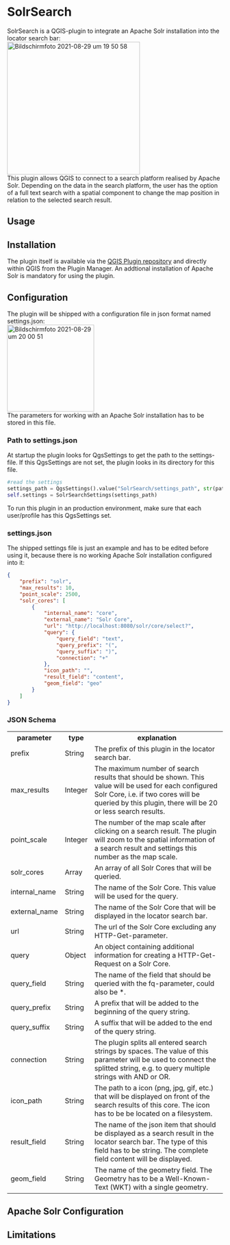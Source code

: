 # SolrSearch
SolrSearch is a QGIS-plugin to integrate an Apache Solr installation into the locator search bar:
<br><img width="310" alt="Bildschirmfoto 2021-08-29 um 19 50 58" src="https://user-images.githubusercontent.com/23242936/131260351-03aa225d-0fce-4e63-8df2-8237f3c72f7f.png"><br>
This plugin allows QGIS to connect to a search platform realised by Apache Solr. Depending on the data in the search platform, the user has the option of a full text search with a spatial component to change the map position in relation to the selected search result.

## Usage

## Installation
The plugin itself is available via the <a href="https://plugins.qgis.org">QGIS Plugin repository</a> and directly within QGIS from the Plugin Manager.
An addtional installation of Apache Solr is mandatory for using the plugin.

## Configuration
The plugin will be shipped with a configuration file in json format named settings.json:
<br><img width="203" alt="Bildschirmfoto 2021-08-29 um 20 00 51" src="https://user-images.githubusercontent.com/23242936/131260683-61344bd6-f4bb-4eff-81d8-b6bac9b36920.png"><br>
The parameters for working with an Apache Solr installation has to be stored in this file.

### Path to settings.json
At startup the plugin looks for QgsSettings to get the path to the settings-file. If this QgsSettings are not set, the plugin looks in its directory for this file.
```python
#read the settings
settings_path = QgsSettings().value("SolrSearch/settings_path", str(pathlib.Path(__file__).parent.resolve()) + "/settings.json")
self.settings = SolrSearchSettings(settings_path)
```
To run this plugin in an production environment, make sure that each user/profile has this QgsSettings set.

### settings.json
The shipped settings file is just an example and has to be edited before using it, because there is no working Apache Solr installation configured into it:
```json
{
	"prefix": "solr",
	"max_results": 10,
	"point_scale": 2500,
	"solr_cores": [
		{
			"internal_name": "core",
			"external_name": "Solr Core",
			"url": "http://localhost:8080/solr/core/select?",
			"query": {
				"query_field": "text",
				"query_prefix": "(",
				"query_suffix": ")",
				"connection": "+"
			},
			"icon_path": "",
			"result_field": "content",
			"geom_field": "geo"
		}
	]
}
```
### JSON Schema
<table>
  <tr>
    <th>parameter</th>
    <th>type</th>
    <th>explanation</th>
  </tr>
  <tr>
    <td>prefix</td>
    <td>String</td>
    <td>The prefix of this plugin in the locator search bar.</td>
  </tr>
  <tr>
    <td>max_results</td>
    <td>Integer</td>
    <td>The maximum number of search results that should be shown. This value will be used for each configured Solr Core, i.e. if two cores will be queried by this plugin, there will be 20 or less search results.</td>
  </tr>
  <tr>
    <td>point_scale</td>
    <td>Integer</td>
    <td>The number of the map scale after clicking on a search result. The plugin will zoom to the spatial information of a search result and settings this number as the map scale.</td>
  </tr>
  <tr>
    <td>solr_cores</td>
    <td>Array</td>
    <td>An array of all Solr Cores that will be queried.</td>
  </tr>
  <tr>
    <td>internal_name</td>
    <td>String</td>
    <td>The name of the Solr Core. This value will be used for the query.</td>
  </tr>
  <tr>
    <td>external_name</td>
    <td>String</td>
    <td>The name of the Solr Core that will be displayed in the locator search bar.</td>
  </tr>
  <tr>
    <td>url</td>
    <td>String</td>
    <td>The url of the Solr Core excluding any HTTP-Get-parameter.</td>
  </tr>
  <tr>
    <td>query</td>
    <td>Object</td>
    <td>An object containing additional information for creating a HTTP-Get-Request on a Solr Core.</td>
  </tr>
  <tr>
    <td>query_field</td>
    <td>String</td>
    <td>The name of the field that should be queried with the fq-parameter, could also be *.</td>
  </tr>
  <tr>
    <td>query_prefix</td>
    <td>String</td>
    <td>A prefix that will be added to the beginning of the query string.</td>
  </tr>
  <tr>
    <td>query_suffix</td>
    <td>String</td>
    <td>A suffix that will be added to the end of the query string.</td>
  </tr>
  <tr>
    <td>connection</td>
    <td>String</td>
    <td>The plugin splits all entered search strings by spaces. The value of this parameter will be used to connect the splitted string, e.g. to query multiple strings with AND or OR.</td>
  </tr>
  <tr>
    <td>icon_path</td>
    <td>String</td>
    <td>The path to a icon (png, jpg, gif, etc.) that will be displayed on front of the search results of this core. The icon has to be be located on a filesystem.</td>
  </tr>
  <tr>
    <td>result_field</td>
    <td>String</td>
    <td>The name of the json item that should be displayed as a search result in the locator search bar. The type of this field has to be string. The complete field content will be displayed.</td>
  </tr>
  <tr>
    <td>geom_field</td>
    <td>String</td>
    <td>The name of the geometry field. The Geometry has to be a Well-Known-Text (WKT) with a single geometry.</td>
  </tr>
</table>

## Apache Solr Configuration

## Limitations
